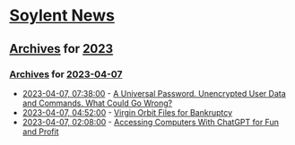 # [Soylent News](../../../README.md)

## [Archives](../../index.md) for [2023](../index.md)

### [Archives](../../index.md) for [2023-04-07](index.md)

* [2023-04-07, 07:38:00](https://soylentnews.org/article.pl?sid=23/04/06/1234246&from=rss) - [A Universal Password. Unencrypted User Data and Commands. What Could Go Wrong?](https://soylentnews.org/article.pl?sid=23/04/06/1234246&from=rss)
* [2023-04-07, 04:52:00](https://soylentnews.org/article.pl?sid=23/04/06/1215234&from=rss) - [Virgin Orbit Files for Bankruptcy](https://soylentnews.org/article.pl?sid=23/04/06/1215234&from=rss)
* [2023-04-07, 02:08:00](https://soylentnews.org/article.pl?sid=23/04/06/129213&from=rss) - [Accessing Computers With ChatGPT for Fun and Profit](https://soylentnews.org/article.pl?sid=23/04/06/129213&from=rss)
